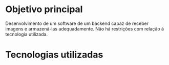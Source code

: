 # Objetivo principal 
Desenvolvimento de um software de um backend capaz de receber imagens e armazená-las adequadamente. Não há restrições com relação à tecnologia utilizada.

# Tecnologias utilizadas

